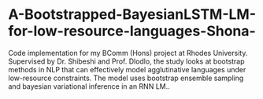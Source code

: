 # A-Bootstrapped-BayesianLSTM-LM-for-low-resource-languages-Shona-
Code implementation for my BComm (Hons) project at Rhodes University. Supervised by Dr. Shibeshi and Prof. Dlodlo, the study looks at bootstrap methods in NLP that can effectively model agglutinative languages under low-resource constraints. The model uses bootstrap ensemble sampling and bayesian variational inference in an RNN LM..
